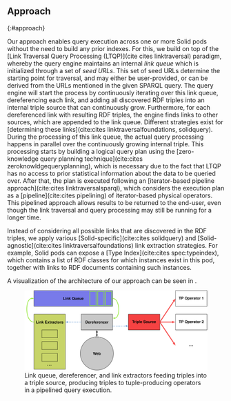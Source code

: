 ## Approach
{:#approach}

Our approach enables query execution across one or more Solid pods without the need to build any prior indexes.
For this, we build on top of the [Link Traversal Query Processing (LTQP)](cite cites linktraversal) paradigm,
whereby the query engine maintains an internal *link queue* which is initialized through a set of *seed URLs*.
This set of seed URLs determine the starting point for traversal, and may either be user-provided,
or can be derived from the URLs mentioned in the given SPARQL query.
The query engine will start the process by continuously iterating over this link queue, dereferencing each link,
and adding all discovered RDF triples into an internal triple source that can continuously grow.
Furthermore, for each dereferenced link with resulting RDF triples, the engine finds links to other sources,
which are appended to the link queue.
Different strategies exist for [determining these links](cite:cites linktraversalfoundations, solidquery).
During the processing of this link queue, the actual query processing happens in parallel over the continuously growing internal triple.
This processing starts by building a logical query plan using the [zero-knowledge query planning technique](cite:cites zeroknowldgequeryplanning),
which is necessary due to the fact that LTQP has no access to prior statistical information about the data to be queried over.
After that, the plan is executed following an [iterator-based pipeline approach](cite:cites linktraversalsparql),
which considers the execution plan as a [pipeline](cite:cites pipelining) of iterator-based physical operators.
This pipelined approach allows results to be returned to the end-user,
even though the link traversal and query processing may still be running for a longer time.

Instead of considering all possible links that are discovered in the RDF triples,
we apply various [Solid-specific](cite:cites solidquery) and [Solid-agnostic](cite:cites linktraversalfoundations) link extraction strategies.
For example, Solid pods can expose a [Type Index](cite:cites spec:typeindex),
which contains a list of RDF classes for which instances exist in this pod,
together with links to RDF documents containing such instances.

A visualization of the architecture of our approach can be seen in [](#figure-link-queue).

<figure id="figure-link-queue">
<img src="img/link-queue.svg" alt="Link queue" class="img-narrow">
<figcaption markdown="block">
Link queue, dereferencer, and link extractors feeding triples into a triple source,
producing triples to tuple-producing operators
in a pipelined query execution.
</figcaption>
</figure>
